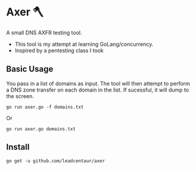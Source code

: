 # Axer 🪓 
A small DNS AXFR testing tool.
* This tool is my attempt at learning GoLang/concurrency.
* Inspired by a pentesting class I took

## Basic Usage
You pass in a list of domains as input. The tool will then attempt to perform a DNS zone transfer on each domain in the list.
If sucessful, it will dump to the screen.

```shell
go run axer.go -f domains.txt
```

Or

```shell
go run axer.go domains.txt
```
## Install

```shell
go get -u github.com/leadcentaur/axer
```

